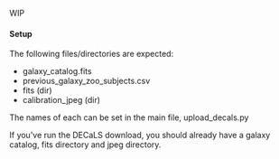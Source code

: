 
WIP

#### Setup

The following files/directories are expected:

+ galaxy_catalog.fits
+ previous_galaxy_zoo_subjects.csv
+ fits (dir)
+ calibration_jpeg (dir)

The names of each can be set in the main file, upload_decals.py

If you've run the DECaLS download, you should already have a galaxy catalog, fits directory and jpeg directory.
